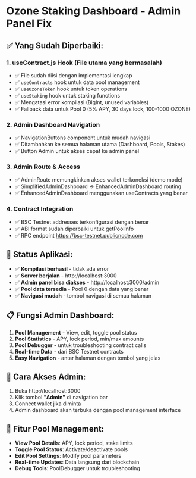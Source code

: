 # Ozone Staking Dashboard - Admin Panel Fix

## ✅ Yang Sudah Diperbaiki:

### 1. **useContract.js Hook** (File utama yang bermasalah)
- ✅ File sudah diisi dengan implementasi lengkap
- ✅ `useContracts` hook untuk data pool management
- ✅ `useOzoneToken` hook untuk token operations  
- ✅ `useStaking` hook untuk staking functions
- ✅ Mengatasi error kompilasi (BigInt, unused variables)
- ✅ Fallback data untuk Pool 0 (5% APY, 30 days lock, 100-1000 OZONE)

### 2. **Admin Dashboard Navigation**
- ✅ NavigationButtons component untuk mudah navigasi
- ✅ Ditambahkan ke semua halaman utama (Dashboard, Pools, Stakes)
- ✅ Button Admin untuk akses cepat ke admin panel

### 3. **Admin Route & Access**
- ✅ AdminRoute memungkinkan akses wallet terkoneksi (demo mode)
- ✅ SimplifiedAdminDashboard → EnhancedAdminDashboard routing
- ✅ EnhancedAdminDashboard menggunakan useContracts yang benar

### 4. **Contract Integration**
- ✅ BSC Testnet addresses terkonfigurasi dengan benar
- ✅ ABI format sudah diperbaiki untuk getPoolInfo
- ✅ RPC endpoint https://bsc-testnet.publicnode.com

## 🎯 Status Aplikasi:
- ✅ **Kompilasi berhasil** - tidak ada error
- ✅ **Server berjalan** - http://localhost:3000
- ✅ **Admin panel bisa diakses** - http://localhost:3000/admin
- ✅ **Pool data tersedia** - Pool 0 dengan data yang benar
- ✅ **Navigasi mudah** - tombol navigasi di semua halaman

## 📋 Fungsi Admin Dashboard:
1. **Pool Management** - View, edit, toggle pool status
2. **Pool Statistics** - APY, lock period, min/max amounts  
3. **Pool Debugger** - untuk troubleshooting contract calls
4. **Real-time Data** - dari BSC Testnet contracts
5. **Easy Navigation** - antar halaman dengan tombol yang jelas

## 🚀 Cara Akses Admin:
1. Buka http://localhost:3000
2. Klik tombol **"Admin"** di navigation bar
3. Connect wallet jika diminta
4. Admin dashboard akan terbuka dengan pool management interface

## 💼 Fitur Pool Management:
- **View Pool Details**: APY, lock period, stake limits
- **Toggle Pool Status**: Activate/deactivate pools
- **Edit Pool Settings**: Modify pool parameters
- **Real-time Updates**: Data langsung dari blockchain
- **Debug Tools**: PoolDebugger untuk troubleshooting
